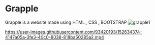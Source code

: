 # Grapple
Grapple is a website made using HTML , CSS , BOOTSTRAP 
![grapple1](https://user-images.githubusercontent.com/93420193/152634372-fe27fa79-446c-4af4-a32f-64b91daeb873.jpg)


https://user-images.githubusercontent.com/93420193/152634374-4147a05a-3fe3-40c0-8038-818ba50285a2.mp4

